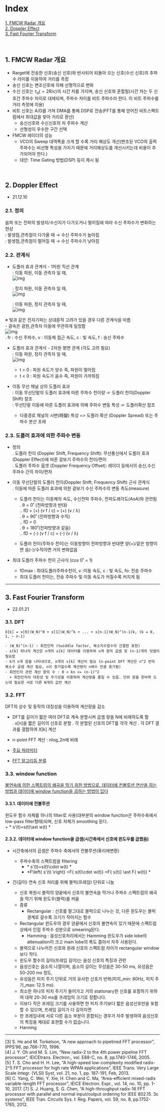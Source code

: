 
# Index  

[1. FMCW Radar 개요](#1-FMCW-Radar-개요)  
[2. Doppler Effect](#2-Doppler-Effect)  
[3. Fast Fourier Transform](#3-Fast-Fourier-Transform)  


</br>


## 1. FMCW Radar 개요
- Rarget에 전송한 신호(송신 신호)와 반사되어 되돌아 오는 신호(수신 신호)의 추파수 라이를 이용하여 거리를 측정
- 송신 신호는 변조신호에 의해 선형적으로 변화
- 수신 신호는 $\tau_d(= 2R / c)$의 시간 차를 가지며, 송신 신호와 혼합됨(시간 차는 두 신호간 주파수 차이로 대체되며, 주파수 차이를 비트 주파수라 한다. 이 비트 주파수를 거리 측정에 이용)
- 비트 신호는 A/D를 거쳐 DMA를 통해 DSP로 전송(FFT를 통해 얻어진 비트스펙트럼에서 최대값을 찾아 거리로 환산)  
  + 송신신호와 수신신호의 차 주파수 계산
  + 선형성이 우수한 구간 선택
- FMCW 레이더의 성능
  + VCO의 Sweep 대역폭을 크게 할 수록 거리 해상도 개선(변조된 VCO의 출력주파수는 비선형 특성을 가지기 때문에 거리해상도를 개선시키는데 비용이 추가되어야 한다.)
  + 대안: Time Gating 방법(DSP) 등이 제시 됨
   
</br>  

## 2. Doppler Effect  
- 21.12.10  

### 2.1. 정의  
음파 또는 전파의 발생지/수신지가 다가오거나 멀어짐에 따라 수신 주파수가 변화하는 현상  
: 발생점,관측점이 다가올 때 → 수신 주파수가 높아짐  
: 발생점,관측점이 멀어질 때 → 수신 주파수가 낮아짐  

### 2.2. 관계식  
  - 도플러 효과 관계식 - 1차원 직선 관계  
    : 이동 파원, 이동 관측자 일 때,  
     ![img](http://www.ktword.co.kr/img_data/2621_4.JPG)  

    : 정지 파원, 이동 관측자 일 때,  
  ![img](http://www.ktword.co.kr/img_data/2621_2.jpg)  
     
    : 이동 파원, 정지 관측자 일 때,  
  ![img](http://www.ktword.co.kr/img_data/2621_3.JPG)
     
  ※ 빛과 같은 전자기파는 상대론적 고려가 있을 경우 다른 관계식을 따름  
     - 광속은 광원,관측자 이동에 무관하게 일정함  
     ![img](http://www.ktword.co.kr/img_data/2621_1.JPG)  
       . fr : 수신 주파수, v : 이동체 접근 속도, c : 빛 속도, f : 송신 주파수  

  - 도플러 효과 관계식 - 2차원 평면 관계 (각도 고려 필요)  
    : 이동 파원, 정지 관측자 일 때,  
     ![img](http://www.ktword.co.kr/img_data/2621_5.jpg)  
     -  t > 0 : 파원 속도가 양수 즉, 파원이 멀어짐  
     -  t < 0 : 파원 속도가 음수 즉, 파원이 가까워짐  

  - 이동 무선 채널 상의 도플러 효과  
    : 이동 무선단말의 도플러 효과에 따른 주파수 천이량  ☞ 도플러 천이(Doppler Shift) 참조  
    : 무선단말 이동에 따른 도플러 효과에 의해 주파수 변동 특성  ☞ 도플러확산 참조  
     - 다중경로 채널의 시변(時變) 특성 => 도플러 확산 (Doppler Spread) 또는 주파수 분산 초래  
  
### 2.3. 도플러 효과에 의한 주파수 변동  
  - 정의  
    . 도플러 천이 (Doppler Shift, Frequency Shift): 무선통신에서 도플러 효과(Doppler Effect)에 따른 겉보기 주파수의 천이/편이  
    . 도플러 주파수 옵셋 (Doppler Frequency Offset): 레이더 등에서의 송신,수신 주파수 간의 차이/편차  

  - 이동 무선단말의 도플러 천이(Doppler Shift, Frequency Shift) 근사 관계식  
    . 이동에 따른 도플러 효과에 의한 겉보기 수신 주파수의 변동 측도(measure)  
      - 도플러 천이는 이동체의 속도, 수신전파 주파수, 전파도래각도(AoA)와 관련됨  
        . θ = 0˚  (전파방향과 반대)  
           ..  fD = (+) (v f / c)  = (+) (v / λ)  
        . θ = 90˚ (전파방향과 수직)  
           ..  fD = 0  
        . θ = 180˚(전파방향과 같음)   
           ..  fD = (-) (v f / c)  = (-) (v / λ)  

    - 도플러 천이(주파수 천이)는 이동방향이 전파방향과 반대면 양(+)/같은 방향이면 음(-)/수직이면 거의 변화없음  

  - 최대 도플러 주파수 천이 근사식 (cos 0˚ = 1)  
    - fDmax : 최대도플러주파수천이, v :이동 속도, c : 빛 속도, fo: 전송 주파수  
    - 최대 도플러 천이는, 전송 주파수 및 이동 속도가 커질수록 커지게 됨 

---

## 3. Fast Fourier Transform  
- 22.01.21  

### 3.1. DFT
 
	X[k] = x[0](W_N)^0 + x[1](W_N)^k + ... + x[n-1](W_N)^(n-1)k, (k = 0, 1, ~ n-1)  
	
	- (W_N)^(n-1) : 회전인자 (twiddle factor, 복소지수함수의 간결한 표현)  
	- x[k] 하나의 계산은 n개의 x[k] 데이터를 이용하여 n개 항의 곱셈 및 (n-1)개의 덧셈이 필요함  
	- k가 n개 점을 나타내므로, n개의 x[k] 계산이 필요 (n-point DFT 계산은 n^2 번의 복소수 곱셈 계산 필요, n이 증가할수록 계산량이 n배수 만큼 증가됨)  
	- 회전인자 관련 계산 항의 수 : 0 < kn <= (n-1)^2  
	  + 회전인자의 대칭성 및 주기성을 이용하여 계산량을 줄일 수 있음. 단위 원을 한바퀴 도는데 필요한 서로 다른 N개의 값만 계산  

### 3.2. FFT 
DFT의 상수 및 동작의 대칭성을 이용하여 계산량을 감소  
- DFT를 길이가 짧은 여러 DFT로 계속 분할시켜 곱셈 량을 N에 비례하도록 함  
  . x[n]을 짧은 길이의 신호로 분할
  . 각 분할된 신호의 DFT를 각각 계산
  . 각 DFT 결과를 결합하여 X[k] 계산
- n-point FFT 계산 : nlog_2n에 비례

- [주요 파라미터](http://www.ktword.co.kr/test/view/view.php?m_temp1=2596&id=1276)
- [FFT 알고리듬 분류](http://www.ktword.co.kr/test/view/view.php?m_temp1=2596&id=1276)


### 3.3. window function  

[불연속에 의한 스펙트럼의 왜곡을 막기 위한 방법으로, 데이터에 컨볼루션 연산을 하는 방법과 데이터에 window function을 곱하는 방법이 있다](https://paeton.tistory.com/entry/Window-Function%EC%9D%84-%EC%93%B0%EB%8A%94-%EC%9D%B4%EC%9C%A0)

  #### 3.3.1. 데이터에 컨볼루션
  윈도우 함수 자체를 하나의 filter로 사용(대부분의 window function은 주파수축에서 low-pass filter형태)되며, 신호 자체가 smoothing 된다.  
    + $*$ s'(t)=s(t)\ast w(t) $*$   

  #### 2.3.2. 데이터에 window function을 곱셈(시간축에서 신호에 윈도우를 곱했음)
  - 시간축에서의 곱셈은 주파수 축에서의 컨볼루션(퓨리에변환)  
    - 주파수축의 스펙트럼을 filtering  
      + $*$ s'(t)=s(t)\cdot w(t) $*$  
      + $*$F\left\{ s'(t) \right\} =F\{ s(t)\cdot w(t)\} =F\{ s(t)\} \ast F\{ w(t)\} $*$  

  - 긴(길이) 연속 신호 처리를 위해 블럭(프레임) 단위로 나눔  
    - 신호 복원시 블럭의 양끝에서 신호의 불연속을 막거나 주파수 스펙트럼의 왜곡을 막기 위해 윈도우(블럭)를 씌움  
    - 종류
      + Rectangular : 신호를 말그대로 블럭으로 나누는 것, 다른 윈도우는 블럭 경계로 갈수록 크기가 작아지는 함수		
	- Rectangular 윈도우의 경우 양끝에서 신호의 불연속이 있기 때문에 스펙트럼 상에서 인접 주파수 성분으로 smearing된다.
      + Hamming   : 음성신호처리에서는 Hamming 윈도우가 side lobe의 attenuation이 크고 main lobe의 폭도 좁아서 자주 사용된다.  
	- 블럭으로 나누어진 신호와 원래 신호의 스펙트럼 차이가 rectangular window보다 작다. 
	- 윈도우 함수의 길이(프레임 길이)는 음성 신호의 특징과 관련  
    - 음성신호는 음소의 나열이며, 음소의 길이는 무성음은 30-50 ms, 유성음은 50-200 ms 정도,   
	+ 유성음은 피치 주기 단위로 거의 유사한 신호가 반복(피치_min: 80Hz, 피치 주기_max: 12.5 ms).   
	+ 최소한 하나의 피치 주기가 들어가고 거의 stationary한 신호를 포함하기 위하여 대략 20-30 ms를 프레임의 크기로 정합니다.  
	+ 이보다 작은 프레임 크기를 사용하면 한 피치 주기보다 짧은 음성신호만을 포함할 수 있으며, 프레임 길이가 더 길어지면   
	+ 한 프레임내에 서로 다른 음소 부분이 혼합되는 경우가 자주 발생하여 음성신호의 특징을 제대로 표현할 수가 없습니다.  
	+ Hanning  




---  

[3] S. He and M. Torkelson, “A new approach to pipelined FFT processor”, IPPS’96, pp.766-770, 1996.  
[4] J. Y. Oh and M. S. Lim, “New radix-2 to the 4th power pipeline FFT processor”, IEICEtrans. Electron., vol. E88-C, no. 8, pp.1740-1746, 2005.  
[5] T. S. Cho and H. H. Lee, “A high-speed low-complexity modified radix-2^5 FFT processor for high rate WPAN applications”, IEEE Trans. Very Large Scale Integr. (VLSI) Syst, vol. 21, no. 1, pp. 187-191, Feb, 2013.  
[6] C. Yang, C. Wei, Y. Xie, H. Chen and C. Ma, “Area-efficient mixed-radix variable-length FFT processor”, IEICE Electron. Expr., vol. 14, no. 10, pp. 1-10, 2017. 
[7] S. J. Huang, S. G. Chen, “A high-throughput radix-16 FFT processor with parallel and normal input/output ordering for IEEE 802.15. 3c systems”, IEEE Tran. Circuits Sys. I: Reg. Papers, vol. 59, no. 8, pp.1752-1765, 2012.  




